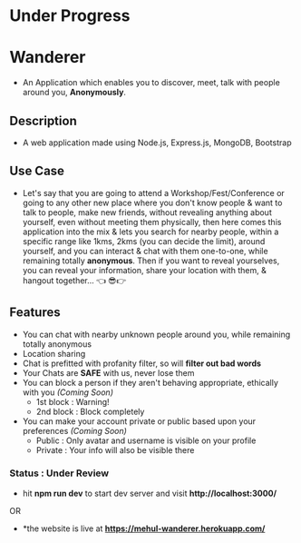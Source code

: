 # Under Progress

# Wanderer
* An Application which enables you to discover, meet, talk with people around you, **Anonymously**.

## Description
* A web application made using Node.js, Express.js, MongoDB, Bootstrap

## Use Case
* Let's say that you are going to attend a Workshop/Fest/Conference or going to any other new place where you don't know people & want to talk to people, make new friends, without revealing anything about yourself, even without meeting them physically, then here comes this application into the mix & lets you search for nearby people, within a specific range like 1kms, 2kms (you can decide the limit), around yourself, and you can interact & chat with them one-to-one, while remaining totally **anonymous**. Then if you want to reveal yourselves, you can reveal your information, share your location with them, & hangout together... 👈 😎👉

## Features
* You can chat with nearby unknown people around you, while remaining totally anonymous
* Location sharing
* Chat is prefitted with profanity filter, so will **filter out bad words**
* Your Chats are **SAFE** with us, never lose them
* You can block a person if they aren't behaving appropriate, ethically with you *(Coming Soon)*
    * 1st block : Warning!
    * 2nd block : Block completely
* You can make your account private or public based upon your preferences *(Coming Soon)*
    * Public : Only avatar and username is visible on your profile
    * Private : Your info will also be visible there

### Status : Under Review
* hit **npm run dev** to start dev server and visit **http://localhost:3000/**

OR

* *the website is live at **https://mehul-wanderer.herokuapp.com/**
